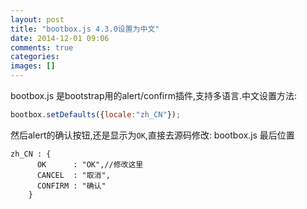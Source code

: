 ```yaml
---
layout: post
title: "bootbox.js 4.3.0设置为中文"
date: 2014-12-01 09:06
comments: true
categories: 
images: []
---
```

bootbox.js 是bootstrap用的alert/confirm插件,支持多语言.中文设置方法:

``` js
bootbox.setDefaults({locale:"zh_CN"});
```

然后alert的确认按钮,还是显示为`OK`,直接去源码修改:
bootbox.js 最后位置

```
zh_CN : {
      OK      : "OK",//修改这里
      CANCEL  : "取消",
      CONFIRM : "确认"
    }
```